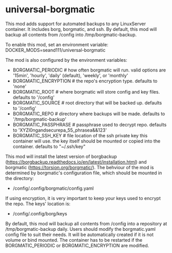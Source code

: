 # universal-borgmatic
This mod adds support for automated backups to any LinuxServer container. It includes borg, borgmatic, and ssh. 
By default, this mod will backup all contents from /config into /tmp/borgmatic-backup. 

To enable this mod, set an environment variable:
DOCKER_MODS=seand111/universal-borgmatic

The mod is also configured by the environment variables:
- BORGMATIC_PERIODIC   # how often borgmatic will run. valid options are '15min', 'hourly', 'daily' (default), 'weekly', or 'monthly'
- BORGMATIC_ENCRYPTION # the repo's encryption type. defaults to 'none'
- BORGMATIC_ROOT       # where borgmatic will store config and key files. defaults to '/config'
- BORGMATIC_SOURCE     # root directory that will be backed up. defaults to '/config'
- BORGMATIC_REPO       # directory where backups will be made. defaults to '/tmp/borgmatic-backup'
- BORGMATIC_PASSPHRASE # passphrase used to decrypt repo. defaults to 'XYZl0ngandsecurepa_55_phrasea&&123'
- BORGMATIC_SSH_KEY    # file location of the ssh private key this container will use. the key itself should be mounted or copied into the container. defaults to "~/.ssh/key"

This mod will install the latest version of borgbackup (https://borgbackup.readthedocs.io/en/latest/installation.html) and borgmatic (https://torsion.org/borgmatic/). 
The behviour of the mod is determined by borgmatic's configuration file, which should be mounted in the directory:
- /config/.config/borgmatic/config.yaml

If using encryption, it is very important to keep your keys used to encrypt the repo. The keys' location is:
- /config/.config/borg/keys


By default, this mod will backup all contents from /config into a repository at /tmp/borgmatic-backup daily.
Users should modify the borgmatic.yaml config file to suit their needs. It will be automatically created if it is not volume or bind mounted.
The container has to be restarted if the BORGMATIC_PERIODIC or BORGMATIC_ENCRYPTION are modified.
